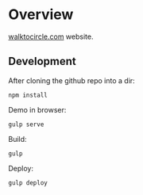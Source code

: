# Overview

[walktocircle.com](http://walktocircle.com) website.

## Development

After cloning the github repo into a dir:

    npm install

Demo in browser:

    gulp serve

Build:

    gulp

Deploy:

    gulp deploy